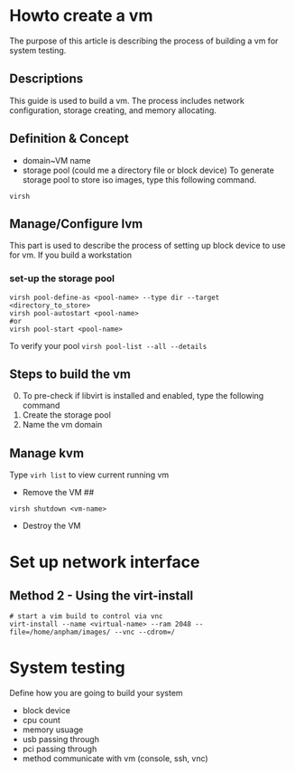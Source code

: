 # Howto create a vm #
The purpose of this article is describing the process of building a vm for system testing.

## Descriptions ##
This guide is used to build a vm. The process includes network configuration, storage creating, and memory allocating. 

## Definition & Concept ##
- domain~VM name
- storage pool (could me a directory file or block device)
 To generate storage pool to store iso images, type this following command.

`virsh`

## Manage/Configure lvm 
This part is used to describe the process of setting up block device to use for vm. If you build a workstation

### set-up the storage pool

```
virsh pool-define-as <pool-name> --type dir --target <directory_to_store>
virsh pool-autostart <pool-name> 
#or
virsh pool-start <pool-name>
```

To verify your pool
`virsh pool-list --all --details`

## Steps to build the vm ##
0. To pre-check if libvirt is installed and enabled, type the following command 
1. Create the storage pool
2. Name the vm domain

## Manage kvm ##
Type `virh list` to view current running vm

- Remove the VM ##
```
virsh shutdown <vm-name>
```
- Destroy the VM



# Set up network interface #



## Method 2 - Using the virt-install ##
```
# start a vim build to control via vnc 
virt-install --name <virtual-name> --ram 2048 --file=/home/anpham/images/ --vnc --cdrom=/
```

# System testing #

Define how you are going to build your system
- block device
- cpu count
- memory usuage
- usb passing through
- pci passing through
- method communicate with vm (console, ssh, vnc)



